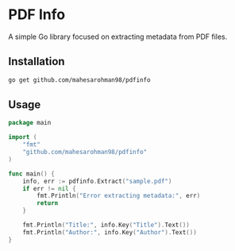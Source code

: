 # PDF Info

A simple Go library focused on extracting metadata from PDF files.

## Installation

```sh
go get github.com/mahesarohman98/pdfinfo

```
## Usage

```go
package main

import (
	"fmt"
	"github.com/mahesarohman98/pdfinfo"
)

func main() {
	info, err := pdfinfo.Extract("sample.pdf")
	if err != nil {
		fmt.Println("Error extracting metadata:", err)
		return
	}

	fmt.Println("Title:", info.Key("Title").Text())
	fmt.Println("Author:", info.Key("Author").Text())
}

```

